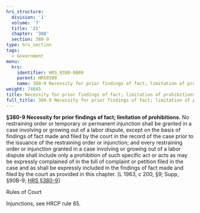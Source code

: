 ```yaml
---
hrs_structure:
  division: '1'
  volume: '7'
  title: '21'
  chapter: '380'
  section: 380-9
type: hrs_section
tags:
  - Government
menu:
  hrs:
    identifier: HRS_0380-0009
    parent: HRS0380
    name: 380-9 Necessity for prior findings of fact; limitation of prohibitions
weight: 74045
title: Necessity for prior findings of fact; limitation of prohibitions
full_title: 380-9 Necessity for prior findings of fact; limitation of prohibitions
---
```

**§380-9 Necessity for prior findings of fact; limitation of prohibitions.** No restraining order or temporary or permanent injunction shall be granted in a case involving or growing out of a labor dispute, except on the basis of findings of fact made and filed by the court in the record of the case prior to the issuance of the restraining order or injunction; and every restraining order or injunction granted in a case involving or growing out of a labor dispute shall include only a prohibition of such specific act or acts as may be expressly complained of in the bill of complaint or petition filed in the case and as shall be expressly included in the findings of fact made and filed by the court as provided in this chapter. [L 1963, c 200, §9; Supp, §90B-9; [HRS §380-9](/title-21/chapter-380/section-380-9/)]

Rules of Court

Injunctions, see HRCP rule 65.